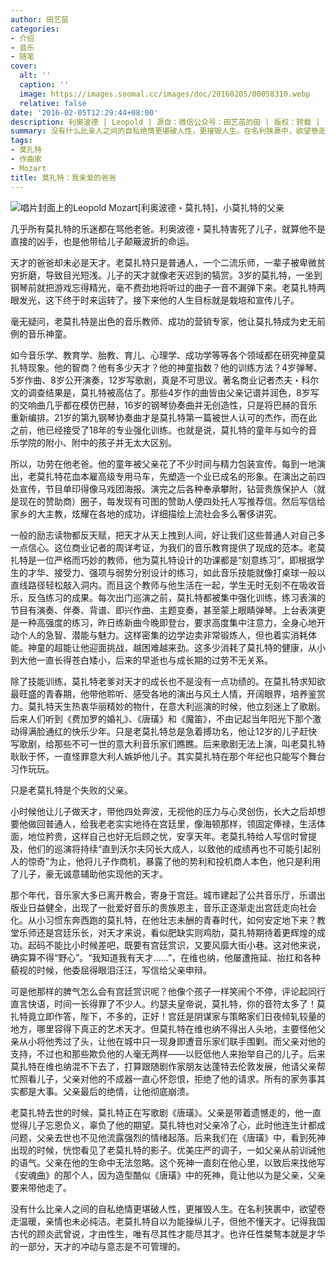 ```yaml
---
author: 田艺苗
categories:
- 介绍
- 音乐
- 随笔
cover:
  alt: ''
  caption: ''
  image: https://images.soomal.cc/images/doc/20160205/00058310.webp
  relative: false
date: '2016-02-05T12:29:44+08:00'
description: 利奥波德 | Leopold | 源自：微信公众号：田艺苗的田 | 版权：转载 |  平均/总评分：10.00/30
summary: 没有什么比亲人之间的自私绝情更堪破人性，更摧毁人生。在名利狭裹中，欲望卷走温暖，亲情也未必纯洁。老莫扎特自以为能操纵儿子，但他不懂天才。记得我国古代的顾炎武曾说，才由性生，唯有尽其性才能尽其才。也许任性桀骜本就是才华的一部分，天才的冲动与意志是不可管理的。
tags:
- 莫扎特
- 作曲家
- Mozart
title: 莫扎特：我亲爱的爸爸
---
```


![唱片封面上的Leopold Mozart[利奥波德・莫扎特]，小莫扎特的父亲](https://images.soomal.cc/images/doc/20160205/00058310.webp)





几乎所有莫扎特的乐迷都在骂他老爸。利奥波德・莫扎特害死了儿子，就算他不是直接的凶手，也是他带给儿子颠簸波折的命运。

天才的爸爸却未必是天才。老莫扎特只是普通人，一个二流乐师，一辈子被卑微贫穷折磨，导致目光短浅。儿子的天才就像老天迟到的犒赏。3岁的莫扎特，一坐到钢琴前就把游戏忘得精光，毫不费劲地将听过的曲子一音不漏弹下来。老莫扎特两眼发光，这下终于时来运转了。接下来他的人生目标就是栽培和宣传儿子。

毫无疑问，老莫扎特是出色的音乐教师、成功的营销专家，他让莫扎特成为史无前例的音乐神童。

如今音乐学、教育学、胎教、育儿、心理学、成功学等等各个领域都在研究神童莫扎特现象。他的智商？他有多少天才？他的神童指数？他的训练方法？4岁弹琴、5岁作曲、8岁公开演奏，12岁写歌剧，真是不可思议。著名商业记者杰夫・科尔文的调查结果是，莫扎特被高估了。那些4岁作的曲皆由父亲记谱并润色，8岁写的交响曲几乎都在模仿巴赫，16岁的钢琴协奏曲并无创造性，只是将巴赫的音乐重新编排。21岁的第九钢琴协奏曲才是莫扎特第一篇被世人认可的杰作，而在此之前，他已经接受了18年的专业强化训练。也就是说，莫扎特的童年与如今的音乐学院的附小、附中的孩子并无太大区别。

所以，功劳在他老爸。他的童年被父亲花了不少时间与精力包装宣传。每到一地演出，老莫扎特花血本雇高级专用马车，先塑造一个业已成名的形象。在演出之前四处宣传，节目单印得像马戏团海报。演完之后各种奉承攀附，钻营贵族保护人（就是现在的赞助商）圈子，每发现有可图的赞助人便四处托人写推荐信。然后写信给家乡的大主教，炫耀在各地的成功，详细描绘上流社会多么奢侈讲究。

一般的励志读物都反天赋，把天才从天上拽到人间，好让我们这些普通人对自己多一点信心。这位商业记者的周详考证，为我们的音乐教育提供了现成的范本。老莫扎特是一位严格而巧妙的教师，他为莫扎特设计的功课都是“刻意练习”，即根据学生的才华、接受力、强项与弱势分别设计的练习，如此音乐技能就像打桌球一般以直线路径轻松敲入洞内。而且这个教师与他生活在一起，学生无时无刻不在吸收音乐，反刍练习的成果。每次出门巡演之前，莫扎特都被集中强化训练，练习表演的节目有演奏、伴奏、背谱、即兴作曲、主题变奏，甚至蒙上眼睛弹琴。上台表演更是一种高强度的练习，昨日练新曲今晚即登台，要求高度集中注意力，全身心地开动个人的急智、潜能与魅力。这样密集的边学边卖非常锻炼人，但也着实消耗体能。神童的超能让他迎面挑战，越困难越来劲。这多少消耗了莫扎特的健康，从小到大他一直长得苍白矮小，后来的早逝也与成长期的过劳不无关系。

除了技能训练，莫扎特老爹对天才的成长也不是没有一点功绩的。在莫扎特求知欲最旺盛的青春期，他带他聆听、感受各地的演出与风土人情，开阔眼界，培养鉴赏力。莫扎特天生热衷华丽精妙的物什，在意大利巡演的时候，他立刻迷上了歌剧。后来人们听到《费加罗的婚礼》、《唐璜》和《魔笛》，不由记起当年阳光下那个激动得满脸通红的快乐少年。只是老莫扎特总是急着搏功名，他让12岁的儿子赶快写歌剧，给那些不可一世的意大利音乐家们瞧瞧。后来歌剧无法上演，叫老莫扎特耿耿于怀，一直怪罪意大利人嫉妒他儿子。其实莫扎特在那个年纪也只能写个舞台习作玩玩。

只是老莫扎特是个失败的父亲。

小时候他让儿子做天才，带他四处奔波，无视他的压力与心灵创伤，长大之后却想要他做回普通人，给我老老实实地待在宫廷里，像海顿那样，领固定俸禄，生活体面，地位矜贵，这样自己也好无后顾之忧，安享天年。老莫扎特给人写信时曾提及，他们的巡演将持续“直到沃尔夫冈长大成人，以致他的成绩再也不可能引起别人的惊奇”为止，他将儿子作商机，暴露了他的势利和投机商人本色，他只是利用了儿子，豪无诚意辅助他实现他的天才。

那个年代，音乐家大多已离开教会，寄身于宫廷。城市建起了公共音乐厅，乐谱出版业日益健全，出现了一批爱好音乐的贵族恩主，音乐正逐渐走出宫廷走向社会化。从小习惯东奔西跑的莫扎特，在他壮志未酬的青春时代，如何安定地下来？教堂乐师还是宫廷乐长，对天才来说，看似肥缺实则鸡肋，莫扎特期待着更辉煌的成功。起码不能比小时候差吧，既要有宫廷赏识，又要风靡大街小巷。这对他来说，确实算不得“野心”。“我知道我有天才……”，在维也纳，他屡遭拖延、抬扛和各种藐视的时候，他委屈得眼泪汪汪，写信给父亲申辩。

可是他那样的脾气怎么会有宫廷赏识呢？他像个孩子一样笑闹个不停，评论起同行直言快语，时间一长得罪了不少人。约瑟夫皇帝说，莫扎特，你的音符太多了！莫扎特竟立即作答，陛下，不多的，正好！宫廷是阴谋家与策略家们日夜倾轧较量的地方，哪里容得下真正的艺术天才。但莫扎特在维也纳不得出人头地，主要怪他父亲从小将他秀过了头，让他在城中只一现身即遭音乐家们联手围剿。而父亲对他的支持，不过也和那些欺负他的人毫无两样――以贬低他人来抬举自己的儿子。后来莫扎特在维也纳混不下去了，打算跟随剧作家朋友达蓬特去伦敦发展，他请父亲帮忙照看儿子，父亲对他的不成器一直心怀怨恨，拒绝了他的请求。所有的家务事其实都是大事。父亲最后的绝情，让他彻底崩溃。

老莫扎特去世的时候，莫扎特正在写歌剧《唐璜》。父亲是带着遗憾走的，他一直觉得儿子忘恩负义，辜负了他的期望。莫扎特也对父亲冷了心，此时他连生计都成问题，父亲去世也不见他流露强烈的情绪起落。后来我们在《唐璜》中，看到死神出现的时候，恍惚看见了老莫扎特的影子。优美庄严的调子，一如父亲从前训诫他的语气。父亲在他的生命中无法忽略。这个死神一直刻在他心里，以致后来找他写《安魂曲》的那个人，因为造型酷似《唐璜》中的死神，竟让他以为是父亲，父亲要来带他走了。

没有什么比亲人之间的自私绝情更堪破人性，更摧毁人生。在名利狭裹中，欲望卷走温暖，亲情也未必纯洁。老莫扎特自以为能操纵儿子，但他不懂天才。记得我国古代的顾炎武曾说，才由性生，唯有尽其性才能尽其才。也许任性桀骜本就是才华的一部分，天才的冲动与意志是不可管理的。